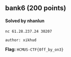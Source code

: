## bank6 (200 points)

#### Solved by nhanlun

```
nc 61.28.237.24 30207

author: xikhud
```

**Flag:** `HCMUS-CTF{0ff_by_on3}`
